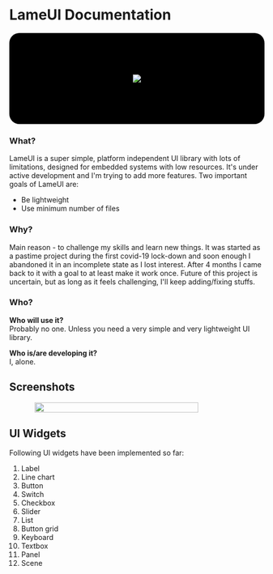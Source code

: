 # LameUI Documentation

<div style="display:flex; justify-content:center; align-items: center; background-color: black; height: 180px; border-radius: 20px;"><img src="../../logo_dark_small.png" /></div>

### What?
LameUI is a super simple, platform independent UI library with lots of limitations, designed for embedded systems with low resources. It's under active development and I'm trying to add more features. Two important goals of LameUI are:
 - Be lightweight
 - Use minimum number of files

### Why?
Main reason - to challenge my skills and learn new things. It was started as a pastime project during the first covid-19 lock-down and soon enough I abandoned it in an incomplete state as I lost interest. After 4 months I came back to it with a goal to at least make it work once. Future of this project is uncertain, but as long as it feels challenging, I'll keep adding/fixing stuffs.

### Who?
**Who will use it?**  
Probably no one. Unless you need a very simple and very lightweight UI library.

**Who is/are developing it?**  
I, alone.

## Screenshots
<div style="display:flex; justify-content:center; align-items: center;"><img width="80%" height="80%" src="../../LameUI_demo1_combined.png" /></div>

## UI Widgets
Following UI widgets have been implemented so far:

1. Label
2. Line chart
3. Button
4. Switch
5. Checkbox
6. Slider
7. List
8. Button grid
9. Keyboard
10. Textbox
11. Panel
12. Scene